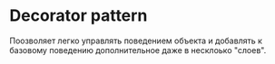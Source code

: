# Decorator pattern

Поозволяет легко управлять поведением объекта и добавлять к базовому поведению
дополнительное даже в несклоько "слоев".
